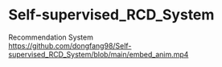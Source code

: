 # Self-supervised_RCD_System
Recommendation System  
https://github.com/dongfang98/Self-supervised_RCD_System/blob/main/embed_anim.mp4
